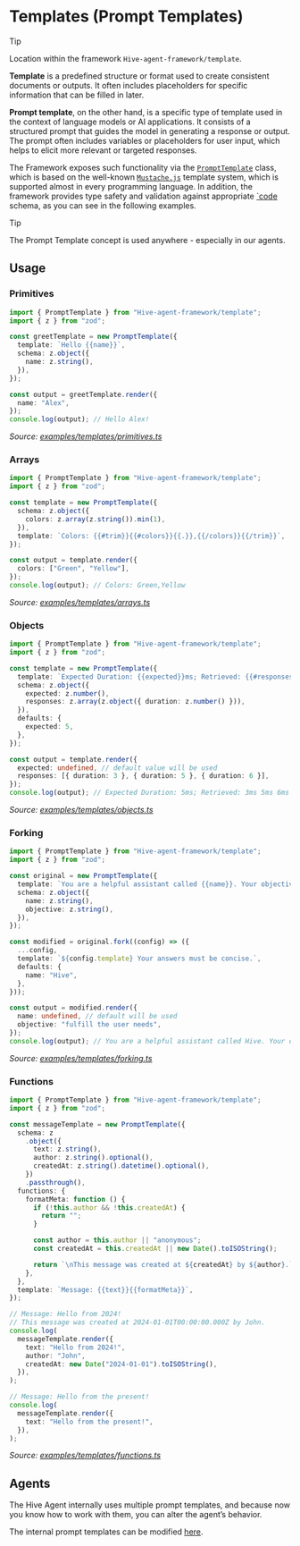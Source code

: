 # Templates (Prompt Templates)

> [!TIP]
>
> Location within the framework `Hive-agent-framework/template`.

**Template** is a predefined structure or format used to create consistent documents or outputs. It often includes placeholders for specific information that can be filled in later.

**Prompt template**, on the other hand, is a specific type of template used in the context of language models or AI applications.
It consists of a structured prompt that guides the model in generating a response or output. The prompt often includes variables or placeholders for user input, which helps to elicit more relevant or targeted responses.

The Framework exposes such functionality via the [`PromptTemplate`](/src/template.ts) class, which is based on the well-known [`Mustache.js`](https://github.com/janl/mustache.js) template system, which is supported almost in every programming language.
In addition, the framework provides type safety and validation against appropriate [`code](https://zod.dev/) schema, as you can see in the following examples.

> [!TIP]
>
> The Prompt Template concept is used anywhere - especially in our agents.

## Usage

### Primitives

<!-- embedme examples/templates/primitives.ts -->

```ts
import { PromptTemplate } from "Hive-agent-framework/template";
import { z } from "zod";

const greetTemplate = new PromptTemplate({
  template: `Hello {{name}}`,
  schema: z.object({
    name: z.string(),
  }),
});

const output = greetTemplate.render({
  name: "Alex",
});
console.log(output); // Hello Alex!
```

_Source: [examples/templates/primitives.ts](/examples/templates/primitives.ts)_

### Arrays

<!-- embedme examples/templates/arrays.ts -->

```ts
import { PromptTemplate } from "Hive-agent-framework/template";
import { z } from "zod";

const template = new PromptTemplate({
  schema: z.object({
    colors: z.array(z.string()).min(1),
  }),
  template: `Colors: {{#trim}}{{#colors}}{{.}},{{/colors}}{{/trim}}`,
});

const output = template.render({
  colors: ["Green", "Yellow"],
});
console.log(output); // Colors: Green,Yellow
```

_Source: [examples/templates/arrays.ts](/examples/templates/arrays.ts)_

### Objects

<!-- embedme examples/templates/objects.ts -->

```ts
import { PromptTemplate } from "Hive-agent-framework/template";
import { z } from "zod";

const template = new PromptTemplate({
  template: `Expected Duration: {{expected}}ms; Retrieved: {{#responses}}{{duration}}ms {{/responses}}`,
  schema: z.object({
    expected: z.number(),
    responses: z.array(z.object({ duration: z.number() })),
  }),
  defaults: {
    expected: 5,
  },
});

const output = template.render({
  expected: undefined, // default value will be used
  responses: [{ duration: 3 }, { duration: 5 }, { duration: 6 }],
});
console.log(output); // Expected Duration: 5ms; Retrieved: 3ms 5ms 6ms
```

_Source: [examples/templates/objects.ts](/examples/templates/objects.ts)_

### Forking

<!-- embedme examples/templates/forking.ts -->

```ts
import { PromptTemplate } from "Hive-agent-framework/template";
import { z } from "zod";

const original = new PromptTemplate({
  template: `You are a helpful assistant called {{name}}. Your objective is to {{objective}}.`,
  schema: z.object({
    name: z.string(),
    objective: z.string(),
  }),
});

const modified = original.fork((config) => ({
  ...config,
  template: `${config.template} Your answers must be concise.`,
  defaults: {
    name: "Hive",
  },
}));

const output = modified.render({
  name: undefined, // default will be used
  objective: "fulfill the user needs",
});
console.log(output); // You are a helpful assistant called Hive. Your objective is to fulfill the user needs. Your answers must be concise.
```

_Source: [examples/templates/forking.ts](/examples/templates/forking.ts)_

### Functions

<!-- embedme examples/templates/functions.ts -->

```ts
import { PromptTemplate } from "Hive-agent-framework/template";
import { z } from "zod";

const messageTemplate = new PromptTemplate({
  schema: z
    .object({
      text: z.string(),
      author: z.string().optional(),
      createdAt: z.string().datetime().optional(),
    })
    .passthrough(),
  functions: {
    formatMeta: function () {
      if (!this.author && !this.createdAt) {
        return "";
      }

      const author = this.author || "anonymous";
      const createdAt = this.createdAt || new Date().toISOString();

      return `\nThis message was created at ${createdAt} by ${author}.`;
    },
  },
  template: `Message: {{text}}{{formatMeta}}`,
});

// Message: Hello from 2024!
// This message was created at 2024-01-01T00:00:00.000Z by John.
console.log(
  messageTemplate.render({
    text: "Hello from 2024!",
    author: "John",
    createdAt: new Date("2024-01-01").toISOString(),
  }),
);

// Message: Hello from the present!
console.log(
  messageTemplate.render({
    text: "Hello from the present!",
  }),
);
```

_Source: [examples/templates/functions.ts](/examples/templates/functions.ts)_

## Agents

The Hive Agent internally uses multiple prompt templates, and because now you know how to work with them, you can alter the agent’s behavior.

The internal prompt templates can be modified [here](/examples/agents/Hive_advanced.ts).
